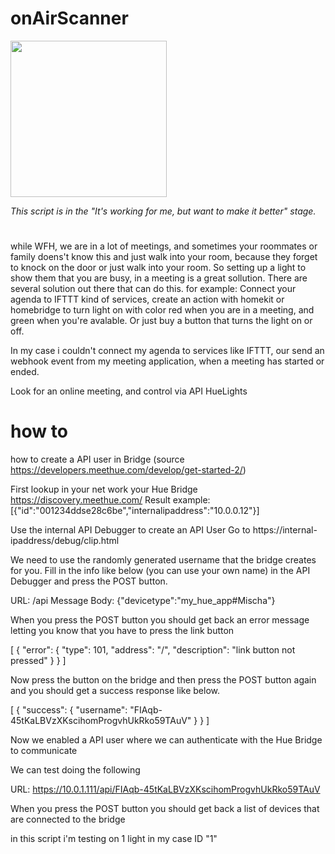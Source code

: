 # onAirScanner

<img src="https://github.com/mvdbent/onAirScanner/blob/main/OnAir.png" width="250">

_This script is in the "It's working for me, but want to make it better" stage._

#
while WFH, we are in a lot of meetings, and sometimes your roommates or family doens't know this and just walk into your room, because they forget to knock on the door or just walk into your room.
So setting up a light to show them that you are busy, in a meeting is a great sollution.
There are several solution out there that can do this. for example: Connect your agenda to IFTTT kind of services, create an action with homekit or homebridge to  turn light on with color red when you are in a meeting, and green when you're avalable.
Or just buy a button that turns the light on or off.

In my case i couldn't connect my agenda to services like IFTTT, our send an webhook event from my meeting application, when a meeting has started or ended.


Look for an online meeting, and control via API HueLights

# how to
how to create a API user in Bridge (source https://developers.meethue.com/develop/get-started-2/)

 
 First lookup in your net work your Hue Bridge
 https://discovery.meethue.com/
 Result example: [{"id":"001234ddse28c6be","internalipaddress":"10.0.0.12"}]
 
 Use the internal API Debugger to create an API User
 Go to https://internal-ipaddress/debug/clip.html

 We need to use the randomly generated username that the bridge creates for you. 
 Fill in the info like below (you can use your own name) in the API Debugger and press the POST button.

 URL: /api
 Message Body:
 {"devicetype":"my_hue_app#Mischa"}
 
 When you press the POST button you should get back an error message letting you know that you have to press the link button

 [
	{
		"error": {
			"type": 101,
			"address": "/",
			"description": "link button not pressed"
		}
	}
]
 
 Now press the button on the bridge and then press the POST button again and you should get a success response like below.

[
	{
		"success": {
			"username": "FIAqb-45tKaLBVzXKscihomProgvhUkRko59TAuV"
		}
	}
]

 Now we enabled a API user where we can authenticate with the Hue Bridge to communicate

 We can test doing the following

 URL: https://10.0.1.111/api/FIAqb-45tKaLBVzXKscihomProgvhUkRko59TAuV

 When you press the POST button you should get back a list of devices that are connected to the bridge

 in this script i'm testing on 1 light in my case ID "1"

